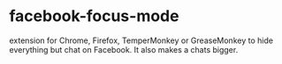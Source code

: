 # facebook-focus-mode
extension for Chrome, Firefox, TemperMonkey or GreaseMonkey to hide everything but chat on Facebook. It also makes a chats bigger.
